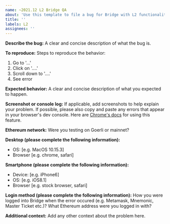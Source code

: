 ```yaml
---
name: ~2021.12 L2 Bridge QA
about: 'Use this template to file a bug for Bridge with L2 functionality'
title: ''
labels: L2
assignees: ''
---
```


**Describe the bug:**
A clear and concise description of what the bug is.

**To reproduce:**
Steps to reproduce the behavior:
1. Go to '...'
2. Click on '....'
3. Scroll down to '....'
4. See error

**Expected behavior:**
A clear and concise description of what you expected to happen.

**Screenshot or console log:**
If applicable, add screenshots to help explain your problem. If possible, please also copy and paste any errors that appear in your browser's dev console. Here are [Chrome's docs](https://developers.google.com/web/tools/chrome-devtools/open) for using this feature.

**Ethereum network:**
Were you testing on Goerli or mainnet?

**Desktop (please complete the following information):**
 - OS: [e.g. MacOS 10.15.3]
 - Browser [e.g. chrome, safari]

**Smartphone (please complete the following information):**
 - Device: [e.g. iPhone6]
 - OS: [e.g. iOS8.1]
 - Browser [e.g. stock browser, safari]

**Login method (please complete the following information):**
How you were logged into Bridge when the error occured (e.g. Metamask, Mnemonic, Master Ticket etc.)? What Ethereum address were you logged in with?

**Additional context:**
Add any other context about the problem here.
